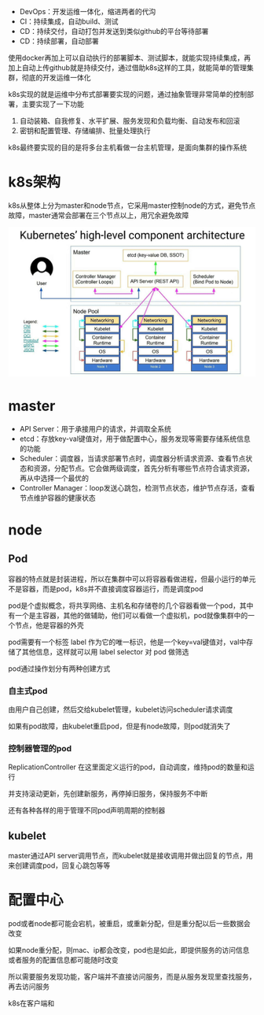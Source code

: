 - DevOps：开发运维一体化，缩进两者的代沟
- CI：持续集成，自动build、测试
- CD：持续交付，自动打包并发送到类似github的平台等待部署
- CD：持续部署，自动部署

使用docker再加上可以自动执行的部署脚本、测试脚本，就能实现持续集成，再加上自动上传github就是持续交付，通过借助k8s这样的工具，就能简单的管理集群，彻底的开发运维一体化

k8s实现的就是运维中分布式部署要实现的问题，通过抽象管理非常简单的控制部署，主要实现了一下功能

1. 自动装箱、自我修复、水平扩展、服务发现和负载均衡、自动发布和回滚
2. 密钥和配置管理、存储编排、批量处理执行

k8s最终要实现的目的是将多台主机看做一台主机管理，是面向集群的操作系统

# k8s架构

k8s从整体上分为master和node节点，它采用master控制node的方式，避免节点故障，master通常会部署在三个节点以上，用冗余避免故障

![](img/1.jpg)

# master
- API Server：用于承接用户的请求，并调取全系统
- etcd：存放key-val键值对，用于做配置中心，服务发现等需要存储系统信息的功能
- Scheduler：调度器，当请求部署节点时，调度器分析请求资源、查看节点状态和资源，分配节点。它会做两级调度，首先分析有哪些节点符合请求资源，再从中选择一个最优的
- Controller Manager：loop发送心跳包，检测节点状态，维护节点存活，查看节点维护容器的健康状态


# node

## Pod
容器的特点就是封装进程，所以在集群中可以将容器看做进程，但最小运行的单元不是容器，而是pod，k8s并不直接调度容器运行，而是调度pod

pod是个虚拟概念，将共享网络、主机名和存储卷的几个容器看做一个pod，其中有一个是主容器，其他的做辅助，他们可以看做一个虚拟机，pod就像集群中的一个节点，他是容器的外壳

pod需要有一个标签 label 作为它的唯一标识，他是一个key=val键值对，val中存储了其他信息，这样就可以用 label selector 对 pod 做筛选

pod通过操作划分有两种创建方式

### 自主式pod
由用户自己创建，然后交给kubelet管理，kubelet访问scheduler请求调度

如果有pod故障，由kubelet重启pod，但是有node故障，则pod就消失了

### 控制器管理的pod
ReplicationController 在这里面定义运行的pod，自动调度，维持pod的数量和运行

并支持滚动更新，先创建新服务，再停掉旧服务，保持服务不中断

还有各种各样的用于管理不同pod声明周期的控制器

## kubelet
master通过API server调用节点，而kubelet就是接收调用并做出回复的节点，用来创建调度pod，回复心跳包等等

# 配置中心
pod或者node都可能会宕机，被重启，或重新分配，但是重分配以后一些数据会改变

如果node重分配，则mac、ip都会改变，pod也是如此，即提供服务的访问信息或者服务的配置信息都可能随时改变

所以需要服务发现功能，客户端并不直接访问服务，而是从服务发现里查找服务，再去访问服务

k8s在客户端和